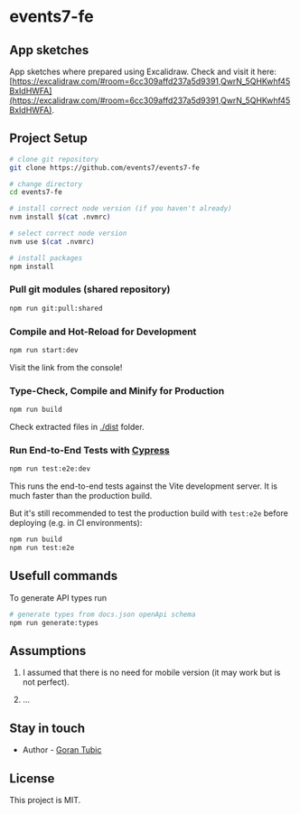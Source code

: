 # events7-fe

## App sketches

App sketches where prepared using Excalidraw. Check and visit it here: [https://excalidraw.com/#room=6cc309affd237a5d9391,QwrN_5QHKwhf45BxIdHWFA](https://excalidraw.com/#room=6cc309affd237a5d9391,QwrN_5QHKwhf45BxIdHWFA).

## Project Setup

```sh
# clone git repository
git clone https://github.com/events7/events7-fe

# change directory
cd events7-fe

# install correct node version (if you haven't already)
nvm install $(cat .nvmrc)

# select correct node version
nvm use $(cat .nvmrc)

# install packages
npm install
```

### Pull git modules (shared repository)

```bash
npm run git:pull:shared
```

### Compile and Hot-Reload for Development

```sh
npm run start:dev
```

Visit the link from the console!

### Type-Check, Compile and Minify for Production

```sh
npm run build
```

Check extracted files in [./dist](./dist/) folder.

### Run End-to-End Tests with [Cypress](https://www.cypress.io/)

```sh
npm run test:e2e:dev
```

This runs the end-to-end tests against the Vite development server.
It is much faster than the production build.

But it's still recommended to test the production build with `test:e2e` before deploying (e.g. in CI environments):

```sh
npm run build
npm run test:e2e
```

## Usefull commands

To generate API types run

```bash
# generate types from docs.json openApi schema
npm run generate:types
```

## Assumptions

1. I assumed that there is no need for mobile version (it may work but is not perfect).

2. ...

## Stay in touch

- Author - [Goran Tubic](https://github.com/orangeGoran)

## License

This project is MIT.
